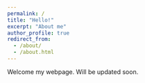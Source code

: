 ```yaml
---
permalink: /
title: "Hello!"
excerpt: "About me"
author_profile: true
redirect_from: 
  - /about/
  - /about.html
---
```


Welcome my webpage. Will be updated soon.
